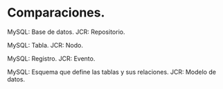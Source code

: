 # Comparaciones.
MySQL: Base de datos.
  JCR: Repositorio.

MySQL: Tabla.
  JCR: Nodo.

MySQL: Registro.
  JCR: Evento.

MySQL: Esquema que define las tablas y sus relaciones.
  JCR: Modelo de datos.
